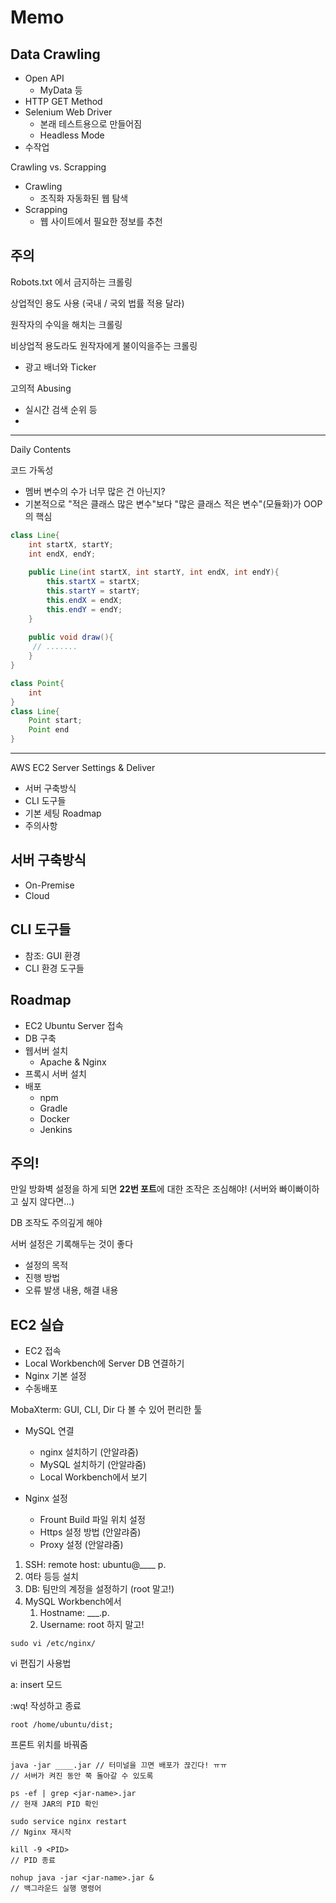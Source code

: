 # Memo



## Data Crawling

* Open API
  * MyData 등
* HTTP GET Method
* Selenium Web Driver
  * 본래 테스트용으로 만들어짐
  * Headless Mode
* 수작업



Crawling vs. Scrapping

* Crawling
  * 조직화 자동화된 웹 탐색
* Scrapping
  * 웹 사이트에서 필요한 정보를 추천



## 주의

Robots.txt 에서 금지하는 크롤링

상업적인 용도 사용	(국내 / 국외 법률 적용 달라)

원작자의 수익을 해치는 크롤링

비상업적 용도라도 원작자에게 불이익을주는 크롤링

* 광고 배너와 Ticker

고의적 Abusing

* 실시간 검색 순위 등
* 

----

Daily Contents

코드 가독성

* 멤버 변수의 수가 너무 많은 건 아닌지?
* 기본적으로 "적은 클래스 많은 변수"보다 "많은 클래스 적은 변수"(모듈화)가 OOP의 핵심

```java
class Line{
    int startX, startY;
    int endX, endY;
    
    public Line(int startX, int startY, int endX, int endY){
        this.startX = startX;
        this.startY = startY;
        this.endX = endX;
        this.endY = endY;
    }
    
    public void draw(){
     // .......   
    }
}
```

```java
class Point{
    int 
}
class Line{
    Point start;
    Point end
}
```



----



AWS EC2 Server Settings & Deliver

* 서버 구축방식
* CLI 도구들
* 기본 세팅 Roadmap
* 주의사항



## 서버 구축방식

* On-Premise
* Cloud



## CLI 도구들

* 참조: GUI 환경
* CLI 환경 도구들



## Roadmap

* EC2 Ubuntu Server 접속
* DB 구축
* 웹서버 설치
  * Apache & Nginx
* 프록시 서버 설치
* 배포
  * npm
  * Gradle
  * Docker
  * Jenkins



## 주의!

만일 방화벽 설정을 하게 되면 **22번 포트**에 대한 조작은 조심해야! (서버와 빠이빠이하고 싶지 않다면...)

DB 조작도 주의깊게 해야

서버 설정은 기록해두는 것이 좋다

* 설정의 목적
* 진행 방법
* 오류 발생 내용, 해결 내용



## EC2 실습

* EC2 접속
* Local Workbench에 Server DB 연결하기
* Nginx 기본 설정
* 수동배포



MobaXterm: GUI, CLI, Dir 다 볼 수 있어 편리한 툴

* MySQL 연결
  * nginx 설치하기 (안알랴줌)
  * MySQL 설치하기 (안알랴줌)
  * Local Workbench에서 보기

* Nginx 설정
  * Frount Build 파일 위치 설정
  * Https 설정 방법 (안알랴줌)
  * Proxy 설정 (안알랴줌)



1. SSH: remote host: ubuntu@____ p.
2. 여타 등등 설치
3. DB: 팀만의 계정을 설정하기 (root 말고!)
4. MySQL Workbench에서
   1. Hostname: ___.p.
   2. Username: root 하지 말고! 





```
sudo vi /etc/nginx/
```

vi 편집기 사용법

a: insert 모드

:wq! 작성하고 종료

```
root /home/ubuntu/dist;
```

프론트 위치를 바꿔줌



```
java -jar ____.jar // 터미널을 끄면 배포가 끊긴다! ㅠㅠ
// 서버가 켜진 동안 쭉 돌아갈 수 있도록

```



```
ps -ef | grep <jar-name>.jar
// 현재 JAR의 PID 확인

sudo service nginx restart
// Nginx 재시작

kill -9 <PID>
// PID 종료

nohup java -jar <jar-name>.jar &
// 백그라운드 실행 명령어
```

